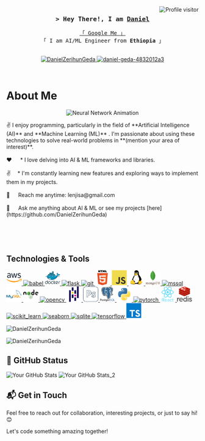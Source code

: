 <!--
<h2 align="center">
  Welcome to Daniel World!
  <img src="https://media.giphy.com/media/hvRJCLFzcasrR4ia7z/giphy.gif" width="28">
</h2>
-->

<!--
<p align="center">
  <a href="https://github.com/DanielZerihunGeda"><img src="https://readme-typing-svg.herokuapp.com/?lines=Self%20Taught%20Programmer;Front%20End%20Developer;1.5%2B%20years%20of%20coding%20experience;Always%20learning%20new%20things&center=true&width=380&height=45"></a>
</p>

 -->

<a href="https://komarev.com/ghpvc/?username=DanielZerihunGeda">
  <img align="right" src="https://komarev.com/ghpvc/?username=DanielZerihunGeda&label=Visitors&color=0e75b6&style=flat" alt="Profile visitor" />
</a>




<!-- Intro  -->
<h3 align="center">
        <samp>&gt; Hey There!, I am
                <b><a target="_blank" href="https://DanielZerihunGeda.com">Daniel</a></b>
        </samp>
</h3>


<p align="center"> 
  <samp>
    <a href="https://www.google.com/search?q=DanielZerihunGeda">「 Google Me 」</a>
    <br>
    「 I am AI/ML Engineer from <b>Ethiopia</b> 」
    <br>
    <br>
  </samp>
</p>

<p align="center">
 <a href="https://medium.com/@lenjisa48" target="blank">
  <img src="https://img.shields.io/badge/Blog-DC143C?style=for-the-badge&logo=medium&logoColor=white" alt="DanielZerihunGeda" />
 </a>
 <a href="https://www.linkedin.com/in/daniel-geda-4832012a3" target="_blank">
  <img src="https://img.shields.io/badge/LinkedIn-0077B5?style=for-the-badge&logo=linkedin&logoColor=white" alt="daniel-geda-4832012a3"/>
 </a>
 <!-- <a href="https://dev.to/DanielZerihunGeda" target="_blank">
  <img src="https://img.shields.io/badge/dev.to-0A0A0A?style=for-the-badge&logo=dev.to&logoColor=white" alt="alsiam" />
 </a> -->
</p>
<br />

# About Me

<p align="center">
  <img src="https://media.giphy.com/media/v1.Y2lkPTc5MGI3NjExZTEwN2NpdjlncmFvdDY1MndmdmZ2bGltemkyYWcwaXYxbmppd3E5eSZlcD12MV9pbnRlcm5hbF9naWZfYnlfaWQmY3Q9Zw/qgQUggAC3Pfv687qPC/giphy.gif" alt="Neural Network Animation" width="1368" height="768" />  
</p>

<p>
    ✌️ I enjoy programming, particularly in the field of **Artificial Intelligence (AI)** and **Machine Learning (ML)** . I'm passionate about using these technologies to solve real-world             problems in **(mention your area of interest)**.  <br/><br/>
    ❤️ &emsp; * I love delving into AI & ML frameworks and libraries. <br/><br/>
    ✌️ &emsp;* I'm constantly learning new features and exploring ways to implement them in my projects.  <br/><br/>
    📧 &emsp;  Reach me anytime: lenjisa@gmail.com<br/><br/>
    💬 &emsp; Ask me anything about AI & ML or see my projects [here](https://github.com/DanielZerihunGeda)
</p>

<br/>
<br/>
<br/>

## Technologies & Tools
<p align="left"> <a href="https://aws.amazon.com" target="_blank" rel="noreferrer"> <img src="https://raw.githubusercontent.com/devicons/devicon/master/icons/amazonwebservices/amazonwebservices-original-wordmark.svg" alt="aws" width="40" height="40"/> </a> <a href="https://babeljs.io/" target="_blank" rel="noreferrer"> <img src="https://www.vectorlogo.zone/logos/babeljs/babeljs-icon.svg" alt="babel" width="40" height="40"/> </a> <a href="https://www.docker.com/" target="_blank" rel="noreferrer"> <img src="https://raw.githubusercontent.com/devicons/devicon/master/icons/docker/docker-original-wordmark.svg" alt="docker" width="40" height="40"/> </a> <a href="https://flask.palletsprojects.com/" target="_blank" rel="noreferrer"> <img src="https://www.vectorlogo.zone/logos/pocoo_flask/pocoo_flask-icon.svg" alt="flask" width="40" height="40"/> </a> <a href="https://git-scm.com/" target="_blank" rel="noreferrer"> <img src="https://www.vectorlogo.zone/logos/git-scm/git-scm-icon.svg" alt="git" width="40" height="40"/> </a> <a href="https://www.w3.org/html/" target="_blank" rel="noreferrer"> <img src="https://raw.githubusercontent.com/devicons/devicon/master/icons/html5/html5-original-wordmark.svg" alt="html5" width="40" height="40"/> </a> <a href="https://developer.mozilla.org/en-US/docs/Web/JavaScript" target="_blank" rel="noreferrer"> <img src="https://raw.githubusercontent.com/devicons/devicon/master/icons/javascript/javascript-original.svg" alt="javascript" width="40" height="40"/> </a> <a href="https://www.linux.org/" target="_blank" rel="noreferrer"> <img src="https://raw.githubusercontent.com/devicons/devicon/master/icons/linux/linux-original.svg" alt="linux" width="40" height="40"/> </a> <a href="https://www.mongodb.com/" target="_blank" rel="noreferrer"> <img src="https://raw.githubusercontent.com/devicons/devicon/master/icons/mongodb/mongodb-original-wordmark.svg" alt="mongodb" width="40" height="40"/> </a> <a href="https://www.microsoft.com/en-us/sql-server" target="_blank" rel="noreferrer"> <img src="https://www.svgrepo.com/show/303229/microsoft-sql-server-logo.svg" alt="mssql" width="40" height="40"/> </a> <a href="https://www.mysql.com/" target="_blank" rel="noreferrer"> <img src="https://raw.githubusercontent.com/devicons/devicon/master/icons/mysql/mysql-original-wordmark.svg" alt="mysql" width="40" height="40"/> </a> <a href="https://nodejs.org" target="_blank" rel="noreferrer"> <img src="https://raw.githubusercontent.com/devicons/devicon/master/icons/nodejs/nodejs-original-wordmark.svg" alt="nodejs" width="40" height="40"/> </a> <a href="https://opencv.org/" target="_blank" rel="noreferrer"> <img src="https://www.vectorlogo.zone/logos/opencv/opencv-icon.svg" alt="opencv" width="40" height="40"/> </a> <a href="https://pandas.pydata.org/" target="_blank" rel="noreferrer"> <img src="https://raw.githubusercontent.com/devicons/devicon/2ae2a900d2f041da66e950e4d48052658d850630/icons/pandas/pandas-original.svg" alt="pandas" width="40" height="40"/> </a> <a href="https://www.photoshop.com/en" target="_blank" rel="noreferrer"> <img src="https://raw.githubusercontent.com/devicons/devicon/master/icons/photoshop/photoshop-line.svg" alt="photoshop" width="40" height="40"/> </a> <a href="https://www.postgresql.org" target="_blank" rel="noreferrer"> <img src="https://raw.githubusercontent.com/devicons/devicon/master/icons/postgresql/postgresql-original-wordmark.svg" alt="postgresql" width="40" height="40"/> </a> <a href="https://www.python.org" target="_blank" rel="noreferrer"> <img src="https://raw.githubusercontent.com/devicons/devicon/master/icons/python/python-original.svg" alt="python" width="40" height="40"/> </a> <a href="https://pytorch.org/" target="_blank" rel="noreferrer"> <img src="https://www.vectorlogo.zone/logos/pytorch/pytorch-icon.svg" alt="pytorch" width="40" height="40"/> </a> <a href="https://reactjs.org/" target="_blank" rel="noreferrer"> <img src="https://raw.githubusercontent.com/devicons/devicon/master/icons/react/react-original-wordmark.svg" alt="react" width="40" height="40"/> </a> <a href="https://redis.io" target="_blank" rel="noreferrer"> <img src="https://raw.githubusercontent.com/devicons/devicon/master/icons/redis/redis-original-wordmark.svg" alt="redis" width="40" height="40"/> </a> <a href="https://scikit-learn.org/" target="_blank" rel="noreferrer"> <img src="https://upload.wikimedia.org/wikipedia/commons/0/05/Scikit_learn_logo_small.svg" alt="scikit_learn" width="40" height="40"/> </a> <a href="https://seaborn.pydata.org/" target="_blank" rel="noreferrer"> <img src="https://seaborn.pydata.org/_images/logo-mark-lightbg.svg" alt="seaborn" width="40" height="40"/> </a> <a href="https://www.sqlite.org/" target="_blank" rel="noreferrer"> <img src="https://www.vectorlogo.zone/logos/sqlite/sqlite-icon.svg" alt="sqlite" width="40" height="40"/> </a> <a href="https://www.tensorflow.org" target="_blank" rel="noreferrer"> <img src="https://www.vectorlogo.zone/logos/tensorflow/tensorflow-icon.svg" alt="tensorflow" width="40" height="40"/> </a> <a href="https://www.typescriptlang.org/" target="_blank" rel="noreferrer"> <img src="https://raw.githubusercontent.com/devicons/devicon/master/icons/typescript/typescript-original.svg" alt="typescript" width="40" height="40"/> </a> </p>

<p><img align="center" src="https://github-readme-stats.vercel.app/api/top-langs?username=DanielZerihunGeda&show_icons=true&locale=en&layout=compact" alt="DanielZerihunGeda" /></p>

<p><img align="center" src="https://github-readme-streak-stats.herokuapp.com/?user=DanielZerihunGeda&" alt="DanielZerihunGeda" /></p>

## 📝 GitHub Status
![Your GitHub Stats](https://github-readme-stats.vercel.app/api?username=DanielZerihunGeda&show_icons=true&hide_border=true)
![Your GitHub Stats_2](https://img.shields.io/github/search/:DanielZerihunGeda/:DanielZerihunGeda/Contract-Advisor-RAG-Towards-Building-A-High-Precision-Legal-Expert-LLM-APP/:query)

## 📬 Get in Touch

Feel free to reach out for collaboration, interesting projects, or just to say hi! 😊

Let's code something amazing together!
